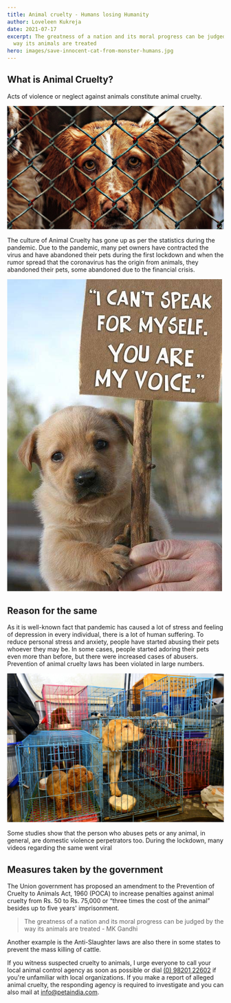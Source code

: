 ```yaml
---
title: Animal cruelty - Humans losing Humanity
author: Loveleen Kukreja
date: 2021-07-17
excerpt: The greatness of a nation and its moral progress can be judged by the
  way its animals are treated
hero: images/save-innocent-cat-from-monster-humans.jpg
---
```

## What is Animal Cruelty?

Acts of violence or neglect against animals constitute animal cruelty.

![A cute dog behind the bars](images/a-cute-dog-behind-a-prison-barrier.jpeg "A cute dog behind the bars")

The culture of Animal Cruelty has gone up as per the statistics during the pandemic. Due to the pandemic, many pet owners have contracted the virus and have abandoned their pets during the first lockdown and when the rumor spread that the coronavirus has the origin from animals, they abandoned their pets, some abandoned due to the financial crisis.

![Innocent dog asking for help](images/innocent-dog-asking-for-help.jpg "Innocent dog asking for help")

## Reason for the same

As it is well-known fact that pandemic has caused a lot of stress and feeling of depression in every individual, there is a lot of human suffering. To reduce personal stress and anxiety, people have started abusing their pets whoever they may be. In some cases, people started adoring their pets even more than before, but there were increased cases of abusers. Prevention of animal cruelty laws has been violated in large numbers.

![Animal cruelty losing humanity](images/animal-cruelty-humans-losing-humanity.jpg "Animal cruelty losing humanity")

Some studies show that the person who abuses pets or any animal, in general, are domestic violence perpetrators too. During the lockdown, many videos regarding the same went viral 

## Measures taken by the government

The Union government has proposed an amendment to the Prevention of Cruelty to Animals Act, 1960 (POCA) to increase penalties against animal cruelty from Rs. 50 to Rs. 75,000 or “three times the cost of the animal” besides up to five years' imprisonment.

> The greatness of a nation and its moral progress can be judged by the way its animals are treated - MK Gandhi

Another example is the Anti-Slaughter laws are also there in some states to prevent the mass killing of cattle.

If you witness suspected cruelty to animals, I urge everyone to call your local animal control agency as soon as possible or dial [(0) 98201 22602](tel:+919820122602) if you're unfamiliar with local organizations. If you make a report of alleged animal cruelty, the responding agency is required to investigate and you can also mail at [info@petaindia.com](mailto:info@petainda.com).